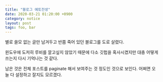 ```yaml
---
title: "블로그 예토전생"
date: 2020-03-21 01:20:00 +0900
category: notice
layout: post
tags: foo, bar
---
```


별로 쓸모 없는 글만 남겨두고 반쯤 죽어 있던 블로그를 도로 살렸다.

윈도우에 도저히 루비를 깔고싶지 않았기 때문에 다소 깃헙을 혹사시켰지만 대충 어떻게 쓰는지 다시 기억나는 것 같다.

남은 것은 전체 포스트를 paginate 해서 보여주는 것 정도인 것으로 보인다. 어쩌면 오늘 다 설정하고 잘지도 모르겠다.
